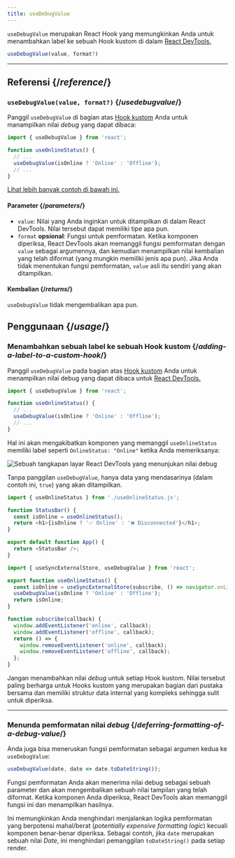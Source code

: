```yaml
---
title: useDebugValue
---
```


<Intro>

`useDebugValue` merupakan React Hook yang memungkinkan Anda untuk menambahkan label ke sebuah Hook kustom di dalam [React DevTools.](/learn/react-developer-tools)

```js
useDebugValue(value, format?)
```

</Intro>

<InlineToc />

---

## Referensi {/*reference*/}

### `useDebugValue(value, format?)` {/*usedebugvalue*/}

Panggil `useDebugValue` di bagian atas [Hook kustom](/learn/reusing-logic-with-custom-hooks) Anda untuk manampilkan nilai *debug* yang dapat dibaca:

```js
import { useDebugValue } from 'react';

function useOnlineStatus() {
  // ...
  useDebugValue(isOnline ? 'Online' : 'Offline');
  // ...
}
```

[Lihat lebih banyak contoh di bawah ini.](#usage)

#### Parameter {/*parameters*/}

* `value`: Nilai yang Anda inginkan untuk ditampilkan di dalam React DevTools. Nilai tersebut dapat memiliki tipe apa pun.
* `format` **opsional**: Fungsi untuk pemformatan. Ketika komponen diperiksa, React DevTools akan memanggil fungsi pemformatan dengan `value` sebagai argumennya, dan kemudian menampilkan nilai kembalian yang telah diformat (yang mungkin memiliki jenis apa pun). Jika Anda tidak menentukan fungsi pemformatan, `value` asli itu sendiri yang akan ditampilkan.

#### Kembalian {/*returns*/}

`useDebugValue` tidak mengembalikan apa pun.

## Penggunaan {/*usage*/}

### Menambahkan sebuah label ke sebuah Hook kustom {/*adding-a-label-to-a-custom-hook*/}

Panggil `useDebugValue` pada bagian atas [Hook kustom](/learn/reusing-logic-with-custom-hooks) Anda untuk menampilkan <CodeStep step={1}>nilai debug</CodeStep> yang dapat dibaca untuk [React DevTools.](/learn/react-developer-tools)

```js [[1, 5, "isOnline ? 'Online' : 'Offline'"]]
import { useDebugValue } from 'react';

function useOnlineStatus() {
  // ...
  useDebugValue(isOnline ? 'Online' : 'Offline');
  // ...
}
```

Hal ini akan mengakibatkan komponen yang memanggil  `useOnlineStatus` memiliki label seperti `OnlineStatus: "Online"` ketika Anda memeriksanya:

![Sebuah tangkapan layar React DevTools yang menunjukan nilai debug](/images/docs/react-devtools-usedebugvalue.png)

Tanpa panggilan `useDebugValue`, hanya data yang mendasarinya (dalam contoh ini, `true`) yang akan ditampilkan.

<Sandpack>

```js
import { useOnlineStatus } from './useOnlineStatus.js';

function StatusBar() {
  const isOnline = useOnlineStatus();
  return <h1>{isOnline ? '✅ Online' : '❌ Disconnected'}</h1>;
}

export default function App() {
  return <StatusBar />;
}
```

```js useOnlineStatus.js active
import { useSyncExternalStore, useDebugValue } from 'react';

export function useOnlineStatus() {
  const isOnline = useSyncExternalStore(subscribe, () => navigator.onLine, () => true);
  useDebugValue(isOnline ? 'Online' : 'Offline');
  return isOnline;
}

function subscribe(callback) {
  window.addEventListener('online', callback);
  window.addEventListener('offline', callback);
  return () => {
    window.removeEventListener('online', callback);
    window.removeEventListener('offline', callback);
  };
}
```

</Sandpack>

<Note>

Jangan menambahkan nilai *debug* untuk setiap Hook kustom. Nilai tersebut paling berharga untuk Hooks kustom yang merupakan bagian dari pustaka bersama dan memiliki struktur data internal yang kompleks sehingga sulit untuk diperiksa.

</Note>

---

### Menunda pemformatan nilai *debug* {/*deferring-formatting-of-a-debug-value*/}

Anda juga bisa meneruskan fungsi pemformatan sebagai argumen kedua ke `useDebugValue`:

```js [[1, 1, "date", 18], [2, 1, "date.toDateString()"]]
useDebugValue(date, date => date.toDateString());
```

Fungsi pemformatan Anda akan menerima <CodeStep step={1}>nilai debug</CodeStep> sebagai sebuah parameter dan akan mengembalikan sebuah <CodeStep step={2}>nilai tampilan yang telah diformat</CodeStep>. Ketika komponen Anda diperiksa, React DevTools akan memanggil fungsi ini dan menampilkan hasilnya.

Ini memungkinkan Anda menghindari menjalankan logika pemformatan yang berpotensi mahal/berat (*potentially expensive formatting logic*) kecuali komponen benar-benar diperiksa. Sebagai contoh, jika `date` merupakan sebuah nilai *Date*, ini menghindari pemanggilan `toDateString()` pada setiap render.
